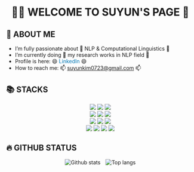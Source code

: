 <div align=center><h1>🙋‍♀️ WELCOME TO SUYUN'S PAGE 🦦</h1></div>

## 🦦 ABOUT ME
- I’m fully passionate about 🔭 NLP & Computational Linguistics 🔭
- I’m currently doing 🌱 my research works in NLP field 🌱
- Profile is here: 😄 <a href="https://www.linkedin.com/in/suyun-kim-b2b283297" style="text-decoration: none; color: #0077b5;">LinkedIn</a> 😄
- How to reach me: 📫 suyunkim0723@gmail.com 📫
     
## 📚 STACKS
<div align=center> 
  <img src="https://img.shields.io/badge/python-3776AB?style=for-the-badge&logo=python&logoColor=white">
  <img src="https://img.shields.io/badge/pytorch-EE4C2C?style=for-the-badge&logo=pytorch&logoColor=white">
  <img src="https://img.shields.io/badge/R-276DC3?style=for-the-badge&logo=r&logoColor=white">
  <br>

  <img src="https://img.shields.io/badge/Jupyter-F37626?style=flat-square&logo=jupyter&logoColor=white">
  <img src="https://img.shields.io/badge/NumPy-013243?style=flat-square&logo=numpy&logoColor=white">
  <img src="https://img.shields.io/badge/pandas-150458?style=flat-square&logo=pandas&logoColor=white">
  <br>

  <img src="https://img.shields.io/badge/html5-E34F26?style=for-the-badge&logo=html5&logoColor=white">
  <img src="https://img.shields.io/badge/css-1572B6?style=for-the-badge&logo=css3&logoColor=white">
  <img src="https://img.shields.io/badge/django-092E20?style=for-the-badge&logo=django&logoColor=white">
  <br>
  
  <img src="https://img.shields.io/badge/VSCode-007ACC?style=flat-square&logo=visualstudiocode&logoColor=white">
  <img src="https://img.shields.io/badge/Markdown-000000?style=flat-square&logo=markdown&logoColor=white">
  <img src="https://img.shields.io/badge/github-181717?style=for-the-badge&logo=github&logoColor=white">
  <img src="https://img.shields.io/badge/git-F05032?style=for-the-badge&logo=git&logoColor=white">
</div>
     
## 🔥 GITHUB STATUS
<div align="center">
  <img src="https://github-readme-stats.vercel.app/api?username=KimSuYun0723&show_icons=true" alt="Github stats" style="vertical-align:top; margin-right: 10px;" />
  <img src="https://github-readme-stats.vercel.app/api/top-langs/?username=KimSuYun0723&layout=compact&theme=tokyonight" alt="Top langs" />
</div>
     
<!--
**KimSuYun0723/KimSuYun0723** is a ✨ _special_ ✨ repository because its `README.md` (this file) appears on your GitHub profile.

![header](https://capsule-render.vercel.app/api?type=waving&color=gradient&height=100&animation=scaleIn&text=✏️💻🏃‍♀️&fontalign=50)
[![Typing SVG](https://readme-typing-svg.herokuapp.com/?color=999999&lines=🙋‍♀️Welcome+to+SuYun's+Page🦦&font=Wellfleet&size=24)](https://git.io/typing-svg)

<img src="https://github-readme-stats.vercel.app/api?username=KimSuYun0723&show_icons=true" />
<img src="https://github-readme-stats.vercel.app/api/top-langs/?username=KimSuYun0723&layout=compact&theme=tokyonight" alt="Top Langs" />

<div align="center"> 
  Hi there 🙋‍♀️ Welcome to SuYun's Page 🦦 
</div>

Here are some ideas to get you started:

- 🔭 I’m currently working on ...
- 🌱 I’m currently learning ...
- 👯 I’m looking to collaborate on ...
- 🤔 I’m looking for help with ...
- 💬 Ask me about ...
- 📫 How to reach me: ...
- 😄 Pronouns: ...
- ⚡ Fun fact: ...
-->

